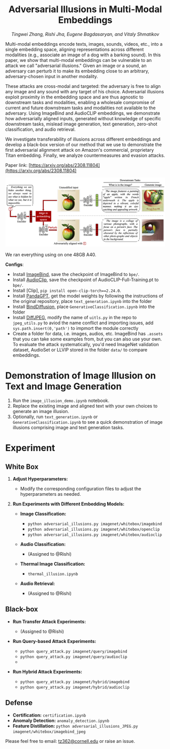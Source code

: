 <h1 align="center"> 
Adversarial Illusions in Multi-Modal Embeddings </h1>

<p align="center"> <i>Tingwei Zhang, Rishi Jha, Eugene Bagdasaryan, and Vitaly Shmatikov</i></p>

Multi-modal embeddings encode texts, images, sounds, videos, etc., into a single embedding space, aligning representations across different modalities (e.g., associate an image of a dog with a barking sound). In this paper, we show that multi-modal embeddings can be vulnerable to an attack we call "adversarial illusions." Given an image or a sound, an adversary can perturb it to make its embedding close to an arbitrary, adversary-chosen input in another modality.

These attacks are cross-modal and targeted: the adversary is free to align any image and any sound with any target of his choice. Adversarial illusions exploit proximity in the embedding space and are thus agnostic to downstream tasks and modalities, enabling a wholesale compromise of current and future downstream tasks and modalities not available to the adversary. Using ImageBind and AudioCLIP embeddings, we demonstrate how adversarially aligned inputs, generated without knowledge of specific downstream tasks, mislead image generation, text generation, zero-shot classification, and audio retrieval.

We investigate transferability of illusions across different embeddings and develop a black-box version of our method that we use to demonstrate the first adversarial alignment attack on Amazon's commercial, proprietary Titan embedding. Finally, we analyze countermeasures and evasion attacks.

Paper link:
[https://arxiv.org/abs/2308.11804](https://arxiv.org/abs/2308.11804)

<img src="image/illusion.png" alt="drawing" width="600"/>

We ran everything using on one 48GB A40.

**Configs**:
- Install
  [ImageBind](https://github.com/facebookresearch/ImageBind#usage), save the checkpoint of ImageBind to `bpe/`.
- Install
  [AudioClip](https://github.com/AndreyGuzhov/AudioCLIP), save the checkpoint of AudioCLIP-Full-Training.pt to `bpe/`.
- Install
  [Clip], `pip install open-clip-torch==2.24.0`.
- Install
  [PandaGPT](https://github.com/yxuansu/PandaGPT#2-running-pandagpt-demo-back-to-top), get the model weights by following the instructions of the original repository, place `text_generation.ipynb` into the folder 
- Install
  [BindDiffusion](https://github.com/sail-sg/BindDiffusion), place `GenerativeClassification.ipynb` into the folder
- Install
  [DiffJPEG](https://github.com/mlomnitz/DiffJPEG), modify the name of `uitls.py` in the repo to `jpeg_utils.py` to aviod the name conflict and importing issues, add `sys.path.insert(0,'path')` to impmort the module correctly
- Create a folder for data, i.e. images, audios, etc. ImageBind has
  `.assets` that you can take some examples from, but you can also use
  your own. To evaluate the attack systematically, you'd need
  ImageNet validation dataset, AudioSet or LLVIP stored in the folder `data/` to compare embeddings.

# Demonstration of Image Illusion on Text and Image Generation
1. Run the `image_illusion_demo.ipynb` notebook.
2. Replace the existing image and aligned text with your own choices to generate an image illusion.
3. Optionally, run `text_generation.ipynb` or `GenerativeClassification.ipynb` to see a quick demonstration of image illusions comprising image and text generation tasks.

# Experiment

## White Box

1. **Adjust Hyperparameters:**
   - Modify the corresponding configuration files to adjust the hyperparameters as needed.

2. **Run Experiments with Different Embedding Models:**

   - **Image Classification:**
     - `python adversarial_illusions.py imagenet/whitebox/imagebind`
     - `python adversarial_illusions.py imagenet/whitebox/openclip`
     - `python adversarial_illusions.py imagenet/whitebox/audioclip`

   - **Audio Classification:**
     - (Assigned to @Rishi)

   - **Thermal Image Classification:**
     - `thermal_illusion.ipynb` 

   - **Audio Retrieval:**
     - (Assigned to @Rishi)

## Black-box
  - **Run Transfer Attack Experiments:**
    - (Assigned to @Rishi)

  - **Run Query-based Attack Experiments:**
     - `python query_attack.py imagenet/query/imagebind`
     - `python query_attack.py imagenet/query/audioclip`
     - 
  - **Run Hybrid Attack Experiments:**
     - `python query_attack.py imagenet/hybrid/imagebind`
     - `python query_attack.py imagenet/hybrid/audioclip`

## Defense
  - **Certification:** `certification.ipynb`
  - **Anomaly Detection:** `anomaly_detection.ipynb`
  - **Feature Distillation:** `python adversarial_illusions_JPEG.py imagenet/whitebox/imagebind_jpeg`

Please feel free to email: [tz362@cornell.edu](mailto:tz362@cornell.edu) or raise an issue.


